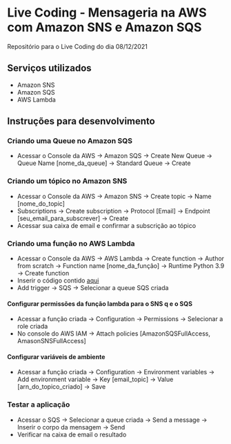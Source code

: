 # Live Coding - Mensageria na AWS com Amazon SNS e Amazon SQS

Repositório para o Live Coding do dia 08/12/2021

## Serviços utilizados

- Amazon SNS
- Amazon SQS
- AWS Lambda

## Instruções para desenvolvimento

### Criando uma Queue no Amazon SQS

- Acessar o Console da AWS -> Amazon SQS -> Create New Queue -> Queue Name [nome_da_queue] -> Standard Queue -> Create

### Criando um tópico no Amazon SNS 

- Acessar o Console da AWS -> Amazon SNS -> Create topic -> Name [nome_do_topic]
- Subscriptions -> Create subscription -> Protocol [Email] -> Endpoint [seu_email_para_subscrever] -> Create
- Acessar sua caixa de email e confirmar a subscrição ao tópico

### Criando uma função no AWS Lambda

- Acessar o Console da AWS -> AWS Lambda -> Create function -> Author from scratch -> Function name [nome_da_função] -> Runtime Python 3.9 -> Create function
- Inserir o código contido [aqui](src/email.py)
- Add trigger -> SQS -> Selecionar a queue SQS criada

#### Configurar permissões da função lambda para o SNS q e o SQS

- Acessar a função criada -> Configuration -> Permissions -> Selecionar a role criada
- No console do AWS IAM -> Attach policies [AmazonSQSFullAccess, AmasonSNSFullAccess]

#### Configurar variáveis de ambiente

- Acessar a função criada -> Configuration -> Environment variables -> Add environment variable -> Key [email_topic] -> Value [arn_do_topico_criado] -> Save

### Testar a aplicação

- Acessar o SQS -> Selecionar a queue criada -> Send a message -> Inserir o corpo da mensagem -> Send
- Verificar na caixa de email o resultado


